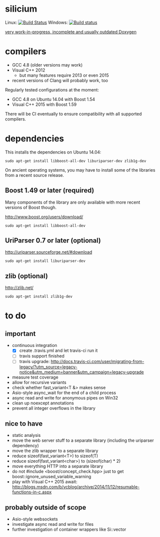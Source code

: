 silicium
========

Linux: [![Build Status](https://travis-ci.org/TyRoXx/silicium.svg?branch=master)](https://travis-ci.org/TyRoXx/silicium)
Windows: [![Build status](https://ci.appveyor.com/api/projects/status/c3g0m66oe3t6e6ct/branch/master?svg=true)](https://ci.appveyor.com/project/TyRoXx/silicium/branch/master)

[very work-in-progress, incomplete and usually outdated Doxygen](http://tyroxx.github.io/silicium/annotated.html)

compilers
=========

* GCC 4.8 (older versions may work)
* Visual C++ 2012
    * but many features require 2013 or even 2015
* recent versions of Clang will probably work, too

Regularly tested configurations at the moment:
* GCC 4.8 on Ubuntu 14.04 with Boost 1.54
* Visual C++ 2015 with Boost 1.59

There will be CI eventually to ensure compatibility with all supported compilers.

dependencies
============

This installs the dependencies on Ubuntu 14.04:

```
sudo apt-get install libboost-all-dev liburiparser-dev zlib1g-dev
```

On ancient operating systems, you may have to install some of the
libraries from a recent source release.

Boost 1.49 or later (required)
------------------------------

Many components of the library are only available with more recent versions of Boost though.

http://www.boost.org/users/download/

```
sudo apt-get install libboost-all-dev
```

UriParser 0.7 or later (optional)
---------------------------------

http://uriparser.sourceforge.net/#download

```
sudo apt-get install liburiparser-dev
```

zlib (optional)
---------------

http://zlib.net/

```
sudo apt-get install zlib1g-dev
```

to do
=====

important
---------

* continuous integration
  * [x] create .travis.yml and let travis-ci run it
  * [ ] travis support finished
  * [ ] travis upgrade: http://docs.travis-ci.com/user/migrating-from-legacy/?utm_source=legacy-notice&utm_medium=banner&utm_campaign=legacy-upgrade
* measure test coverage
* allow for recursive variants
* check whether fast_variant&lt;T &amp;&gt; makes sense
* Asio-style async_wait for the end of a child process
* async read and write for anonymous pipes on Win32
* clean up noexcept annotations
* prevent all integer overflows in the library

nice to have
------------

* static analysis
* move the web server stuff to a separate library (including the uriparser dependency)
* move the zlib wrapper to a separate library
* reduce sizeof(fast_variant&lt;T&gt;) to sizeof(T)
* reduce sizeof(fast_variant&lt;char&gt;) to (sizeof(char) * 2)
* move everything HTTP into a separate library
* do not #include <boost/concept_check.hpp> just to get boost::ignore_unused_variable_warning
* play with Visual C++ 2015 await: http://blogs.msdn.com/b/vcblog/archive/2014/11/12/resumable-functions-in-c.aspx

probably outside of scope
-------------------------

* Asio-style websockets
* investigate async read and write for files
* further investigation of container wrappers like Si::vector
